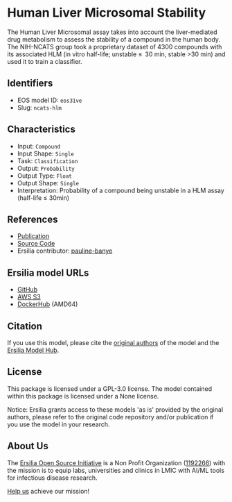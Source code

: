 # Human Liver Microsomal Stability

The Human Liver Microsomal assay takes into account the liver-mediated drug metabolism to assess the stability of a compound in the human body. The NIH-NCATS group took a proprietary dataset of 4300 compounds with its associated HLM (in vitro half-life; unstable ≤  30 min, stable >30 min) and used it to train a classifier.

## Identifiers

* EOS model ID: `eos31ve`
* Slug: `ncats-hlm`

## Characteristics

* Input: `Compound`
* Input Shape: `Single`
* Task: `Classification`
* Output: `Probability`
* Output Type: `Float`
* Output Shape: `Single`
* Interpretation: Probability of a compound being unstable in a HLM assay (half-life ≤ 30min)

## References

* [Publication](https://jcheminf.biomedcentral.com/articles/10.1186/s13321-020-00426-7)
* [Source Code](https://github.com/ncats/ncats-adme/tree/master)
* Ersilia contributor: [pauline-banye](https://github.com/pauline-banye)

## Ersilia model URLs
* [GitHub](https://github.com/ersilia-os/eos31ve)
* [AWS S3](https://ersilia-models-zipped.s3.eu-central-1.amazonaws.com/eos31ve.zip)
* [DockerHub](https://hub.docker.com/r/ersiliaos/eos31ve) (AMD64)

## Citation

If you use this model, please cite the [original authors](https://jcheminf.biomedcentral.com/articles/10.1186/s13321-020-00426-7) of the model and the [Ersilia Model Hub](https://github.com/ersilia-os/ersilia/blob/master/CITATION.cff).

## License

This package is licensed under a GPL-3.0 license. The model contained within this package is licensed under a None license.

Notice: Ersilia grants access to these models 'as is' provided by the original authors, please refer to the original code repository and/or publication if you use the model in your research.

## About Us

The [Ersilia Open Source Initiative](https://ersilia.io) is a Non Profit Organization ([1192266](https://register-of-charities.charitycommission.gov.uk/charity-search/-/charity-details/5170657/full-print)) with the mission is to equip labs, universities and clinics in LMIC with AI/ML tools for infectious disease research.

[Help us](https://www.ersilia.io/donate) achieve our mission!